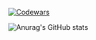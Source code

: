 [![Codewars](https://www.codewars.com/users/meandmytram/badges/large)](https://www.codewars.com/users/meandmytram)

![Anurag's GitHub stats](https://github-readme-stats.vercel.app/api?username=meandmytrama&count_private=true)


